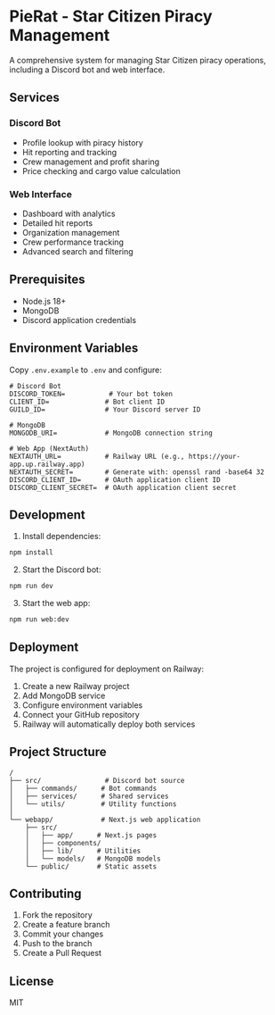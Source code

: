 # PieRat - Star Citizen Piracy Management

A comprehensive system for managing Star Citizen piracy operations, including a Discord bot and web interface.

## Services

### Discord Bot
- Profile lookup with piracy history
- Hit reporting and tracking
- Crew management and profit sharing
- Price checking and cargo value calculation

### Web Interface
- Dashboard with analytics
- Detailed hit reports
- Organization management
- Crew performance tracking
- Advanced search and filtering

## Prerequisites

- Node.js 18+
- MongoDB
- Discord application credentials

## Environment Variables

Copy `.env.example` to `.env` and configure:

```env
# Discord Bot
DISCORD_TOKEN=           # Your bot token
CLIENT_ID=              # Bot client ID
GUILD_ID=               # Your Discord server ID

# MongoDB
MONGODB_URI=            # MongoDB connection string

# Web App (NextAuth)
NEXTAUTH_URL=           # Railway URL (e.g., https://your-app.up.railway.app)
NEXTAUTH_SECRET=        # Generate with: openssl rand -base64 32
DISCORD_CLIENT_ID=      # OAuth application client ID
DISCORD_CLIENT_SECRET=  # OAuth application client secret
```

## Development

1. Install dependencies:
```bash
npm install
```

2. Start the Discord bot:
```bash
npm run dev
```

3. Start the web app:
```bash
npm run web:dev
```

## Deployment

The project is configured for deployment on Railway:

1. Create a new Railway project
2. Add MongoDB service
3. Configure environment variables
4. Connect your GitHub repository
5. Railway will automatically deploy both services

## Project Structure

```
/
├── src/                # Discord bot source
│   ├── commands/      # Bot commands
│   ├── services/      # Shared services
│   └── utils/         # Utility functions
│
└── webapp/            # Next.js web application
    ├── src/
    │   ├── app/      # Next.js pages
    │   ├── components/
    │   ├── lib/      # Utilities
    │   └── models/   # MongoDB models
    └── public/       # Static assets
```

## Contributing

1. Fork the repository
2. Create a feature branch
3. Commit your changes
4. Push to the branch
5. Create a Pull Request

## License

MIT

